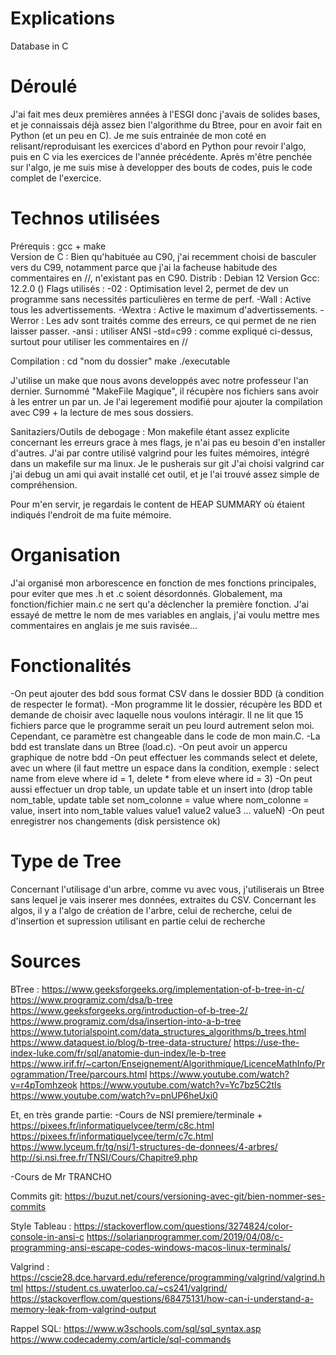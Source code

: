 # Explications
Database in C


# Déroulé 
J'ai fait mes deux premières années à l'ESGI donc j'avais de solides bases, et je connaissais déjà assez bien l'algorithme du Btree, pour en avoir fait en Python (et un peu en C).
Je me suis entrainée de mon coté en relisant/reproduisant les exercices d'abord en Python pour revoir l'algo, puis en C via les exercices de l'année précédente.
Après m'être penchée sur l'algo, je me suis mise à developper des bouts de codes, puis le code complet de l'exercice.

# Technos utilisées
Prérequis : gcc + make          
Version de C : Bien qu'habituée au C90, j'ai recemment choisi de basculer vers du C99, notamment parce que j'ai la facheuse habitude des commentaires en //, n'existant pas en C90.
Distrib : Debian 12
Version Gcc: 12.2.0 ()
Flags utilisés :
    -02 : Optimisation level 2, permet de dev un programme sans necessités particulières en terme de perf. 
    -Wall : Active tous les advertissements. 
    -Wextra : Active le maximum d'advertissements.
    -Werror : Les adv sont traités comme des erreurs, ce qui permet de ne rien laisser passer.
    -ansi : utiliser ANSI
    -std=c99 : comme expliqué ci-dessus, surtout pour utiliser les commentaires en //

Compilation :   cd "nom du dossier"
                make
                ./executable

J'utilise un make que nous avons developpés avec notre professeur l'an dernier. Surnommé "MakeFile Magique", il récupère nos fichiers sans avoir à les entrer un par un. Je l'ai legerement modifié pour ajouter la compilation avec C99 + la lecture de mes sous dossiers.

Sanitaziers/Outils de debogage :
Mon makefile étant assez explicite concernant les erreurs grace à mes flags, je n'ai pas eu besoin d'en installer d'autres.
J'ai par contre utilisé valgrind pour les fuites mémoires, intégré dans un makefile sur ma linux. Je le pusherais sur git
J'ai choisi valgrind car j'ai debug un ami qui avait installé cet outil, et je l'ai trouvé assez simple de compréhension.

Pour m'en servir, je regardais le content de HEAP SUMMARY où étaient indiqués l'endroit de ma fuite mémoire.


# Organisation
J'ai organisé mon arborescence en fonction de mes fonctions principales, pour eviter que mes .h et .c soient désordonnés.
Globalement, ma fonction/fichier main.c ne sert qu'a déclencher la première fonction.
J'ai essayé de mettre le nom de mes variables en anglais, j'ai voulu mettre mes commentaires en anglais je me suis ravisée...


# Fonctionalités
-On peut ajouter des bdd sous format CSV dans le dossier BDD (à condition de respecter le format).
-Mon programme lit le dossier, récupère les BDD et demande de choisir avec laquelle nous voulons intéragir.
Il ne lit que 15 fichiers parce que le programme serait un peu lourd autrement selon moi. Cependant, ce paramètre est changeable dans le code de mon main.C.
-La bdd est translate dans un Btree (load.c).
-On peut avoir un appercu graphique de notre bdd
-On peut effectuer les commands select et delete, avec un where (il faut mettre un espace dans la condition, exemple : select name from eleve where id = 1, delete * from eleve where id = 3)
-On peut aussi effectuer un drop table, un update table et un insert into (drop table nom_table, update table set nom_colonne = value where nom_colonne = value, insert into nom_table values value1 value2 value3 ... valueN)
-On peut enregistrer nos changements (disk persistence ok)


# Type de Tree
Concernant l'utilisage d'un arbre, comme vu avec vous, j'utiliserais un Btree sans lequel je vais inserer mes données, extraites du CSV.
Concernant les algos, il y a l'algo de création de l'arbre, celui de recherche, celui de d'insertion et supression utilisant en partie celui de recherche

# Sources
BTree :
https://www.geeksforgeeks.org/implementation-of-b-tree-in-c/
https://www.programiz.com/dsa/b-tree
https://www.geeksforgeeks.org/introduction-of-b-tree-2/
https://www.programiz.com/dsa/insertion-into-a-b-tree
https://www.tutorialspoint.com/data_structures_algorithms/b_trees.html
https://www.dataquest.io/blog/b-tree-data-structure/
https://use-the-index-luke.com/fr/sql/anatomie-dun-index/le-b-tree
https://www.irif.fr/~carton/Enseignement/Algorithmique/LicenceMathInfo/Programmation/Tree/parcours.html
https://www.youtube.com/watch?v=r4pTomhzeok
https://www.youtube.com/watch?v=Yc7bz5C2tIs
https://www.youtube.com/watch?v=pnUP6heUxi0

Et, en très grande partie:
-Cours de NSI premiere/terminale +
https://pixees.fr/informatiquelycee/term/c8c.html
https://pixees.fr/informatiquelycee/term/c7c.html
https://www.lyceum.fr/tg/nsi/1-structures-de-donnees/4-arbres/
http://si.nsi.free.fr/TNSI/Cours/Chapitre9.php

-Cours de Mr TRANCHO

Commits git:
https://buzut.net/cours/versioning-avec-git/bien-nommer-ses-commits

Style Tableau :
https://stackoverflow.com/questions/3274824/color-console-in-ansi-c
https://solarianprogrammer.com/2019/04/08/c-programming-ansi-escape-codes-windows-macos-linux-terminals/

Valgrind :
https://cscie28.dce.harvard.edu/reference/programming/valgrind/valgrind.html
https://student.cs.uwaterloo.ca/~cs241/valgrind/
https://stackoverflow.com/questions/68475131/how-can-i-understand-a-memory-leak-from-valgrind-output


Rappel SQL:
https://www.w3schools.com/sql/sql_syntax.asp
https://www.codecademy.com/article/sql-commands
